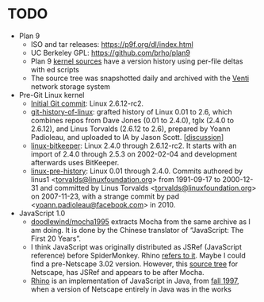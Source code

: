 # TODO

- Plan 9
  - ISO and tar releases: https://p9f.org/dl/index.html
  - UC Berkeley GPL: https://github.com/brho/plan9
  - Plan 9 [kernel sources](https://9p.io/sources/extra/9hist/) have a version
    history using per-file deltas with ed scripts
  - The source tree was snapshotted daily and archived with the [Venti](https://9p.io/sys/doc/venti/venti.html)
    network storage system
- Pre-Git Linux kernel
  - [Initial Git commit](https://github.com/torvalds/linux/commit/1da177e4c3f41524e886b7f1b8a0c1fc7321cac2):
    Linux 2.6.12-rc2.
  - [git-history-of-linux](https://archive.org/details/git-history-of-linux):
    grafted history of Linux 0.01 to 2.6, which combines repos from Dave Jones
    (0.01 to 2.4.0), tglx (2.4.0 to 2.6.12), and Linus Torvalds (2.6.12 to 2.6),
    prepared by Yoann Padioleau, and uploaded to IA by Jason Scott.
    [[discussion](https://news.ycombinator.com/item?id=39951375)]
  - [linux-bitkeeper](https://github.com/dmgerman/linux-bitkeeper):
    Linux 2.4.0 through 2.6.12-rc2.
    It starts with an import of 2.4.0 through 2.5.3 on 2002-02-04 and
    development afterwards uses BitKeeper.
  - [linux-pre-history](https://github.com/dmgerman/linux-pre-history):
    Linux 0.01 through 2.4.0.
    Commits authored by linus1 \<torvalds@linuxfoundation.org> from 1991-09-17 to 2000-12-31
    and committed by Linus Torvalds \<torvalds@linuxfoundation.org> on 2007-11-23,
    with a strange commit by pad \<yoann.padioleau@facebook.com> in 2010.
- JavaScript 1.0
  - [doodlewind/mocha1995](https://github.com/doodlewind/mocha1995) extracts
    Mocha from the same archive as I am doing. It is done by the Chinese
    translator of “JavaScript: The First 20 Years”.
  - I think JavaScript was originally distributed as JSRef (JavaScript
    reference) before SpiderMonkey. Rhino [refers to it](https://web.mit.edu/javascript/arch/i386_rh9/build/README.html).
    Maybe I could find a pre-Netscape 3.02 version. However, this [source tree](https://github.com/zii/netscape/tree/master/js/ref)
    for Netscape, has JSRef and appears to be after Mocha.
  - [Rhino](https://web.mit.edu/javascript/doc/rhino/index.html) is an
    implementation of JavaScript in Java, from [fall 1997](https://web.mit.edu/javascript/doc/rhino/history.html),
    when a version of Netscape entirely in Java was in the works
